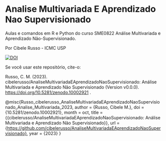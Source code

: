 # Analise Multivariada E Aprendizado Nao Supervisionado

Aulas e comandos em R e Python do curso SME0822 Análise Multivariada e Aprendizado Não-Supervisionado.

Por Cibele Russo - ICMC USP

[![DOI](https://sandbox.zenodo.org/badge/290669218.svg)](https://zenodo-rdm-qa.web.cern.ch/doi/10.5281/zenodo.10002921)

Se você usar este repositório, cite-o:

Russo, C. M. (2023). cibelerusso/AnaliseMultivariadaEAprendizadoNaoSupervisionado: Análise Multivariada e Aprendizado Não Supervisionado (Version v0.0.0). https://doi.org/10.5281/zenodo.10002921 . 

@misc{Russo_cibelerusso_AnaliseMultivariadaEAprendizadoNaoSupervisionado_Analise_Multivariada_2023,
author = {Russo, Cibele M.},
doi = {10.5281/zenodo.10002921},
month = oct,
title = {{cibelerusso/AnaliseMultivariadaEAprendizadoNaoSupervisionado: Análise Multivariada e Aprendizado Não Supervisionado}},
url = {https://github.com/cibelerusso/AnaliseMultivariadaEAprendizadoNaoSupervisionado},
year = {2023}
}
